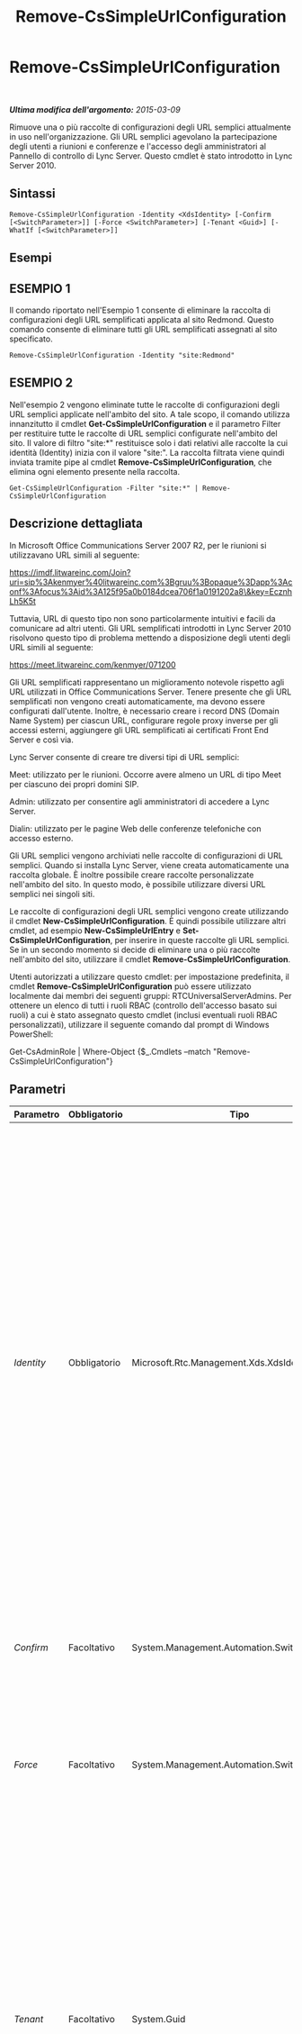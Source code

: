 ﻿---
title: Remove-CsSimpleUrlConfiguration
TOCTitle: Remove-CsSimpleUrlConfiguration
ms:assetid: 6cf483ed-7a53-47b0-b87a-6ef70493ba32
ms:mtpsurl: https://technet.microsoft.com/it-it/library/Gg398515(v=OCS.15)
ms:contentKeyID: 49300898
ms.date: 08/24/2015
mtps_version: v=OCS.15
ms.translationtype: HT
---

# Remove-CsSimpleUrlConfiguration

 

_**Ultima modifica dell'argomento:** 2015-03-09_

Rimuove una o più raccolte di configurazioni degli URL semplici attualmente in uso nell'organizzazione. Gli URL semplici agevolano la partecipazione degli utenti a riunioni e conferenze e l'accesso degli amministratori al Pannello di controllo di Lync Server. Questo cmdlet è stato introdotto in Lync Server 2010.

## Sintassi

    Remove-CsSimpleUrlConfiguration -Identity <XdsIdentity> [-Confirm [<SwitchParameter>]] [-Force <SwitchParameter>] [-Tenant <Guid>] [-WhatIf [<SwitchParameter>]]

## Esempi

## ESEMPIO 1

Il comando riportato nell'Esempio 1 consente di eliminare la raccolta di configurazioni degli URL semplificati applicata al sito Redmond. Questo comando consente di eliminare tutti gli URL semplificati assegnati al sito specificato.

    Remove-CsSimpleUrlConfiguration -Identity "site:Redmond"

## ESEMPIO 2

Nell'esempio 2 vengono eliminate tutte le raccolte di configurazioni degli URL semplici applicate nell'ambito del sito. A tale scopo, il comando utilizza innanzitutto il cmdlet **Get-CsSimpleUrlConfiguration** e il parametro Filter per restituire tutte le raccolte di URL semplici configurate nell'ambito del sito. Il valore di filtro "site:\*" restituisce solo i dati relativi alle raccolte la cui identità (Identity) inizia con il valore "site:". La raccolta filtrata viene quindi inviata tramite pipe al cmdlet **Remove-CsSimpleUrlConfiguration**, che elimina ogni elemento presente nella raccolta.

    Get-CsSimpleUrlConfiguration -Filter "site:*" | Remove-CsSimpleUrlConfiguration 

## Descrizione dettagliata

In Microsoft Office Communications Server 2007 R2, per le riunioni si utilizzavano URL simili al seguente:

https://imdf.litwareinc.com/Join?uri=sip%3Akenmyer%40litwareinc.com%3Bgruu%3Bopaque%3Dapp%3Aconf%3Afocus%3Aid%3A125f95a0b0184dcea706f1a0191202a8\&key=EcznhLh5K5t

Tuttavia, URL di questo tipo non sono particolarmente intuitivi e facili da comunicare ad altri utenti. Gli URL semplificati introdotti in Lync Server 2010 risolvono questo tipo di problema mettendo a disposizione degli utenti degli URL simili al seguente:

https://meet.litwareinc.com/kenmyer/071200

Gli URL semplificati rappresentano un miglioramento notevole rispetto agli URL utilizzati in Office Communications Server. Tenere presente che gli URL semplificati non vengono creati automaticamente, ma devono essere configurati dall'utente. Inoltre, è necessario creare i record DNS (Domain Name System) per ciascun URL, configurare regole proxy inverse per gli accessi esterni, aggiungere gli URL semplificati ai certificati Front End Server e così via.

Lync Server consente di creare tre diversi tipi di URL semplici:

Meet: utilizzato per le riunioni. Occorre avere almeno un URL di tipo Meet per ciascuno dei propri domini SIP.

Admin: utilizzato per consentire agli amministratori di accedere a Lync Server.

Dialin: utilizzato per le pagine Web delle conferenze telefoniche con accesso esterno.

Gli URL semplici vengono archiviati nelle raccolte di configurazioni di URL semplici. Quando si installa Lync Server, viene creata automaticamente una raccolta globale. È inoltre possibile creare raccolte personalizzate nell'ambito del sito. In questo modo, è possibile utilizzare diversi URL semplici nei singoli siti.

Le raccolte di configurazioni degli URL semplici vengono create utilizzando il cmdlet **New-CsSimpleUrlConfiguration**. È quindi possibile utilizzare altri cmdlet, ad esempio **New-CsSimpleUrlEntry** e **Set-CsSimpleUrlConfiguration**, per inserire in queste raccolte gli URL semplici. Se in un secondo momento si decide di eliminare una o più raccolte nell'ambito del sito, utilizzare il cmdlet **Remove-CsSimpleUrlConfiguration**.

Utenti autorizzati a utilizzare questo cmdlet: per impostazione predefinita, il cmdlet **Remove-CsSimpleUrlConfiguration** può essere utilizzato localmente dai membri dei seguenti gruppi: RTCUniversalServerAdmins. Per ottenere un elenco di tutti i ruoli RBAC (controllo dell'accesso basato sui ruoli) a cui è stato assegnato questo cmdlet (inclusi eventuali ruoli RBAC personalizzati), utilizzare il seguente comando dal prompt di Windows PowerShell:

Get-CsAdminRole | Where-Object {$\_.Cmdlets –match "Remove-CsSimpleUrlConfiguration"}

## Parametri


<table>
<colgroup>
<col style="width: 25%" />
<col style="width: 25%" />
<col style="width: 25%" />
<col style="width: 25%" />
</colgroup>
<thead>
<tr class="header">
<th>Parametro</th>
<th>Obbligatorio</th>
<th>Tipo</th>
<th>Descrizione</th>
</tr>
</thead>
<tbody>
<tr class="odd">
<td><p><em>Identity</em></p></td>
<td><p>Obbligatorio</p></td>
<td><p>Microsoft.Rtc.Management.Xds.XdsIdentity</p></td>
<td><p>Identificatore univoco della raccolta di URL semplificati da rimuovere. Per rimuovere una raccolta nell'ambito del sito, utilizzare una sintassi simile alla seguente: -Identity &quot;site:Redmond.&quot; Si noti che non è consentito utilizzare i caratteri jolly per specificare l'identità.</p>
<p>È possibile inoltre eseguire questo cmdlet sulla raccolta globale utilizzando la seguente sintassi: -Identity global. In questo caso, tuttavia, la raccolta globale non verrà rimossa. Verranno eliminati al contrario tutti gli URL semplificati presenti nella raccolta.</p></td>
</tr>
<tr class="even">
<td><p><em>Confirm</em></p></td>
<td><p>Facoltativo</p></td>
<td><p>System.Management.Automation.SwitchParameter</p></td>
<td><p>Viene visualizzata una richiesta di conferma prima di eseguire il comando.</p></td>
</tr>
<tr class="odd">
<td><p><em>Force</em></p></td>
<td><p>Facoltativo</p></td>
<td><p>System.Management.Automation.SwitchParameter</p></td>
<td><p>Consente di evitare la visualizzazione di qualunque messaggio di errore non grave che potrebbe essere generato nel corso dell'esecuzione del comando.</p></td>
</tr>
<tr class="even">
<td><p><em>Tenant</em></p></td>
<td><p>Facoltativo</p></td>
<td><p>System.Guid</p></td>
<td><p>Identificatore univoco globale (GUID) dell'account del tenant di Skype for Business online per le impostazioni di configurazione degli URL semplici da eliminare, ad esempio:</p>
<p>–Tenant &quot;38aad667-af54-4397-aaa7-e94c79ec2308&quot;</p>
<p>È possibile restituire l'ID di ogni tenant eseguendo questo comando:</p>
<p>Get-CsTenant | Select-Object DisplayName, TenantID</p></td>
</tr>
<tr class="odd">
<td><p><em>WhatIf</em></p></td>
<td><p>Facoltativo</p></td>
<td><p>System.Management.Automation.SwitchParameter</p></td>
<td><p>Descrive ciò che accadrebbe se si eseguisse il comando senza eseguirlo realmente.</p></td>
</tr>
</tbody>
</table>


## Tipi di input

Oggetto Microsoft.Rtc.Management.WritableConfig.Settings.SimpleUrl.SimpleUrlConfiguration. Il cmdlet **Remove-CsSimpleUrlConfiguration** accetta istanze dell'oggetto di configurazione URL semplice inviate tramite pipeline.

## Tipi restituiti

Nessuno.

## Vedere anche

#### Ulteriori risorse

[Get-CsSimpleUrlConfiguration](get-cssimpleurlconfiguration.md)  
[New-CsSimpleUrlConfiguration](new-cssimpleurlconfiguration.md)  
[Set-CsSimpleUrlConfiguration](set-cssimpleurlconfiguration.md)

